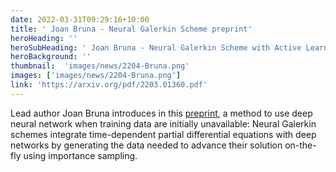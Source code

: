 ```yaml
---
date: 2022-03-31T09:29:16+10:00
title: ' Joan Bruna - Neural Galerkin Scheme preprint'
heroHeading: ''
heroSubHeading: ' Joan Bruna - Neural Galerkin Scheme with Active Learning for High-Dimensional Evolution Equations'
heroBackground: ''
thumbnail:  'images/news/2204-Bruna.png'
images: ['images/news/2204-Bruna.png']
link: 'https://arxiv.org/pdf/2203.01360.pdf'
---
```


Lead author Joan Bruna introduces in this [preprint](https://arxiv.org/pdf/2203.01360.pdf), a method to use deep neural network when training data are initially unavailable: Neural Galerkin schemes integrate time-dependent partial differential equations with deep networks by generating the data needed to advance their solution on-the-fly using importance sampling.
